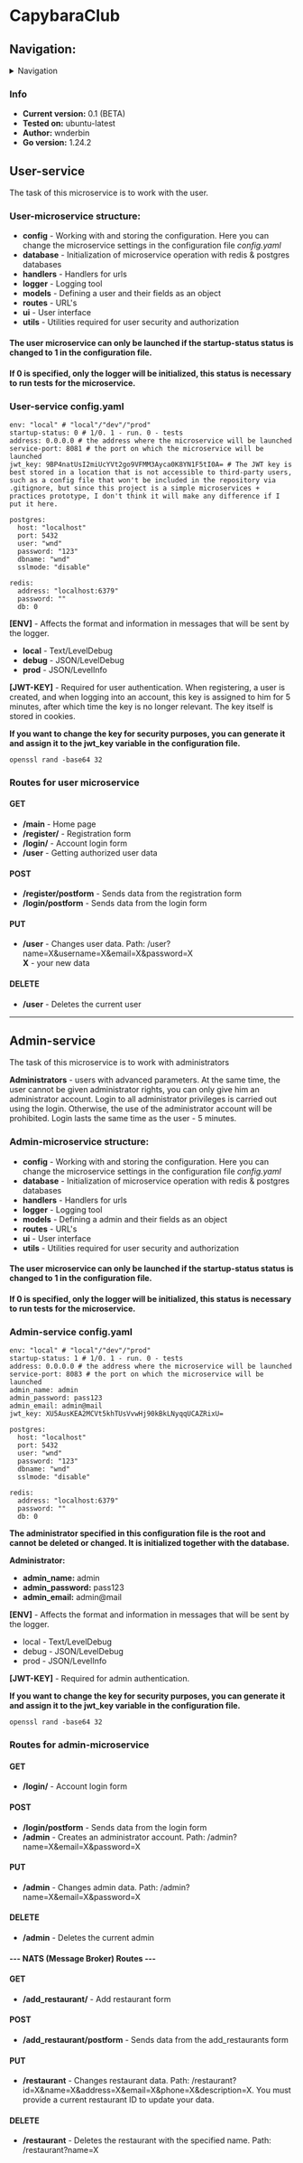 # CapybaraClub

## Navigation:

<details>
  <summary>Navigation</summary>
  <ol>
    <li> <a href="#info"> About project </a> </li>
    <li> <a href="#user-service"> About user-microservice </a> 
        <ul> 
            <li> <a href="#user-service-configyaml"> About configuration file in user-service </a> </li>
            <li> <a href="#routes-for-user-microservice"> About routes for user-microservice</a> </li>
        </ul>
    </li>
    <li><a href="#admin-service"> About admin-microservice </a>
      <ul> 
            <li> <a href="#admin-service-configyaml"> About configuration file in admin-service </a> </li>
            <li> <a href="#routes-for-admin-microservice"> About routes for admin-microservice</a> </li>
        </ul>
    </li>
    
</details>

### Info
* **Current version:** 0.1 (BETA)
* **Tested on:** ubuntu-latest 
* **Author:** wnderbin
* **Go version:** 1.24.2

## User-service
The task of this microservice is to work with the user.
### User-microservice structure:
* **config** - Working with and storing the configuration. Here you can change the microservice settings in the configuration file *config.yaml*
* **database** - Initialization of microservice operation with redis & postgres databases
* **handlers** - Handlers for urls
* **logger** - Logging tool
* **models** - Defining a user and their fields as an object
* **routes** - URL's
* **ui** - User interface
* **utils** - Utilities required for user security and authorization
#### The user microservice can only be launched if the startup-status status is changed to 1 in the configuration file. 
#### If 0 is specified, only the logger will be initialized, this status is necessary to run tests for the microservice.

### User-service config.yaml
```
env: "local" # "local"/"dev"/"prod"
startup-status: 0 # 1/0. 1 - run. 0 - tests
address: 0.0.0.0 # the address where the microservice will be launched
service-port: 8081 # the port on which the microservice will be launched
jwt_key: 9BP4natUsI2miUcYVt2go9VFMM3Ayca0K8YN1F5tI0A= # The JWT key is best stored in a location that is not accessible to third-party users, such as a config file that won't be included in the repository via .gitignore, but since this project is a simple microservices + practices prototype, I don't think it will make any difference if I put it here.

postgres:
  host: "localhost"
  port: 5432
  user: "wnd"
  password: "123"
  dbname: "wnd"
  sslmode: "disable"

redis:
  address: "localhost:6379"
  password: ""
  db: 0
```
**[ENV]** - Affects the format and information in messages that will be sent by the logger.
* **local** - Text/LevelDebug
* **debug** - JSON/LevelDebug
* **prod** - JSON/LevelInfo

**[JWT-KEY]** - Required for user authentication. When registering, a user is created, and when logging into an account, this key is assigned to him for 5 minutes, after which time the key is no longer relevant. The key itself is stored in cookies.

**If you want to change the key for security purposes, you can generate it and assign it to the jwt_key variable in the configuration file.**
```
openssl rand -base64 32
```

### Routes for user microservice
#### GET
* **/main** - Home page
* **/register/** - Registration form
* **/login/** - Account login form
* **/user** - Getting authorized user data
#### POST
* **/register/postform** - Sends data from the registration form
* **/login/postform** - Sends data from the login form
#### PUT
* **/user** - Changes user data. Path: /user?name=X&username=X&email=X&password=X \
**X** - your new data 
#### DELETE
* **/user** - Deletes the current user

-----

## Admin-service

The task of this microservice is to work with administrators

**Administrators** - users with advanced parameters. At the same time, the user cannot be given administrator rights, you can only give him an administrator account. Login to all administrator privileges is carried out using the login. Otherwise, the use of the administrator account will be prohibited. Login lasts the same time as the user - 5 minutes.

### Admin-microservice structure:

* **config** -  Working with and storing the configuration. Here you can change the microservice settings in the configuration file *config.yaml*
* **database** -  Initialization of microservice operation with redis & postgres databases
* **handlers** - Handlers for urls
* **logger** - Logging tool
* **models** - Defining a admin and their fields as an object
* **routes** - URL's
* **ui** -  User interface
* **utils** - Utilities required for user security and authorization

#### The user microservice can only be launched if the startup-status status is changed to 1 in the configuration file. 
#### If 0 is specified, only the logger will be initialized, this status is necessary to run tests for the microservice.


### Admin-service config.yaml

```
env: "local" # "local"/"dev"/"prod"
startup-status: 1 # 1/0. 1 - run. 0 - tests
address: 0.0.0.0 # the address where the microservice will be launched
service-port: 8083 # the port on which the microservice will be launched
admin_name: admin
admin_password: pass123
admin_email: admin@mail
jwt_key: XU5AusKEA2MCVt5khTUsVvwHj90kBkLNyqqUCAZRixU= 

postgres:
  host: "localhost"
  port: 5432
  user: "wnd"
  password: "123"
  dbname: "wnd"
  sslmode: "disable"

redis:
  address: "localhost:6379"
  password: ""
  db: 0

```

**The administrator specified in this configuration file is the root and cannot be deleted or changed. It is initialized together with the database.** 

**Administrator:**
* **admin_name:** admin
* **admin_password:** pass123
* **admin_email:** admin@mail

**[ENV]** - Affects the format and information in messages that will be sent by the logger.

* local - Text/LevelDebug
* debug - JSON/LevelDebug
* prod - JSON/LevelInfo

**[JWT-KEY]** - Required for admin authentication.

**If you want to change the key for security purposes, you can generate it and assign it to the jwt_key variable in the configuration file.**

```
openssl rand -base64 32
```

### Routes for admin-microservice

#### GET
* **/login/** - Account login form
#### POST
* **/login/postform** - Sends data from the login form
* **/admin** - Creates an administrator account. Path: /admin?name=X&email=X&password=X
#### PUT
* **/admin** - Changes admin data. Path: /admin?name=X&email=X&password=X
#### DELETE
* **/admin** - Deletes the current admin

#### --- NATS (Message Broker) Routes ---

#### GET
* **/add_restaurant/** - Add restaurant form
#### POST
* **/add_restaurant/postform** - Sends data from the add_restaurants form
#### PUT
* **/restaurant** - Changes restaurant data. Path: /restaurant?id=X&name=X&address=X&email=X&phone=X&description=X. You must provide a current restaurant ID to update your data.
#### DELETE 
* **/restaurant** - Deletes the restaurant with the specified name. Path: /restaurant?name=X